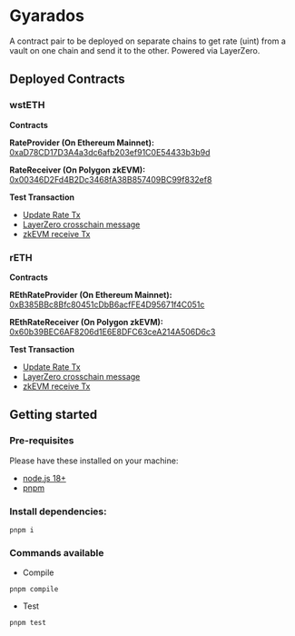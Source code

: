 # Gyarados

A contract pair to be deployed on separate chains to get rate (uint) from a vault on one chain and send it to the other. Powered via LayerZero.

## Deployed Contracts

### wstETH

**Contracts**

**RateProvider (On Ethereum Mainnet):** [0xaD78CD17D3A4a3dc6afb203ef91C0E54433b3b9d](https://etherscan.io/address/0xaD78CD17D3A4a3dc6afb203ef91C0E54433b3b9d)

**RateReceiver (On Polygon zkEVM):** [0x00346D2Fd4B2Dc3468fA38B857409BC99f832ef8](https://zkevm.polygonscan.com/address/0x00346D2Fd4B2Dc3468fA38B857409BC99f832ef8)

**Test Transaction**

- [Update Rate Tx](https://etherscan.io/tx/0x3a4406dc799d79a2f158821b0ee46796ce8f80370fce7c815be880ab0bc65c01)
- [LayerZero crosschain message](https://layerzeroscan.com/101/address/0xad78cd17d3a4a3dc6afb203ef91c0e54433b3b9d/message/158/address/0x00346d2fd4b2dc3468fa38b857409bc99f832ef8/nonce/1)
- [zkEVM receive Tx](https://zkevm.polygonscan.com/tx/0x7b824c70da96d94ea7ca98949ef7ff5043de5eedb46b2ed9b814e9b0b2a50e52)

### rETH

**Contracts**

**REthRateProvider (On Ethereum Mainnet):** [0xB385BBc8Bfc80451cDbB6acfFE4D95671f4C051c](https://etherscan.io/address/0xB385BBc8Bfc80451cDbB6acfFE4D95671f4C051c)

**REthRateReceiver (On Polygon zkEVM):** [0x60b39BEC6AF8206d1E6E8DFC63ceA214A506D6c3](https://zkevm.polygonscan.com/address/0x60b39BEC6AF8206d1E6E8DFC63ceA214A506D6c3)

**Test Transaction**

- [Update Rate Tx](https://etherscan.io/tx/0x1ebfe82ea7f3b5356dd68dbd8c826717e7af373f968504e21f8010329621c373)
- [LayerZero crosschain message](https://layerzeroscan.com/101/address/0xb385bbc8bfc80451cdbb6acffe4d95671f4c051c/message/158/address/0x60b39bec6af8206d1e6e8dfc63cea214a506d6c3/nonce/1)
- [zkEVM receive Tx](https://zkevm.polygonscan.com/tx/0x8fbc06be49cf942ffd42337c7aba70f420d3bd394d87f8b5259237bc8e430fcd)

## Getting started

### Pre-requisites

Please have these installed on your machine:

- [node.js 18+](https://nodejs.org/)
- [pnpm](https://pnpm.io/)

### Install dependencies:

```
pnpm i
```

### Commands available

- Compile

```
pnpm compile
```

- Test

```
pnpm test
```
